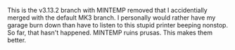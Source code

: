 This is the v3.13.2 branch with MINTEMP removed that I accidentially merged with the default MK3 branch. I personally would rather have my garage burn down than have to listen to this stupid printer beeping nonstop. So far, that hasn't happened. MINTEMP ruins prusas. This makes them better.
